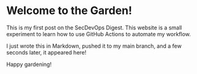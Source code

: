 # Welcome to the Garden!

This is my first post on the SecDevOps Digest. This website is a small experiment to learn how to use GitHub Actions to automate my workflow.

I just wrote this in Markdown, pushed it to my main branch, and a few seconds later, it appeared here!

Happy gardening!
